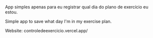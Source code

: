 App simples apenas para eu registrar qual dia do plano de exercício eu estou.

Simple app to save what day I'm in my exercise plan.

Website: controledeexercicio.vercel.app/